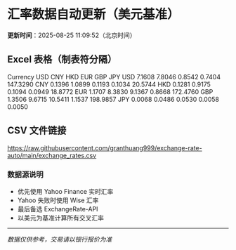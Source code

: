 # 汇率数据自动更新（美元基准）

**更新时间**：2025-08-25 11:09:52（北京时间）

## Excel 表格（制表符分隔）

Currency	USD	CNY	HKD	EUR	GBP	JPY
USD		7.1608	7.8046	0.8542	0.7404	147.3290
CNY	0.1396		1.0899	0.1193	0.1034	20.5744
HKD	0.1281	0.9175		0.1094	0.0949	18.8772
EUR	1.1707	8.3830	9.1367		0.8668	172.4760
GBP	1.3506	9.6715	10.5411	1.1537		198.9857
JPY	0.0068	0.0486	0.0530	0.0058	0.0050	

## CSV 文件链接

https://raw.githubusercontent.com/granthuang999/exchange-rate-auto/main/exchange_rates.csv

### 数据源说明
- 优先使用 Yahoo Finance 实时汇率
- Yahoo 失败时使用 Wise 汇率
- 最后备选 ExchangeRate-API
- 以美元为基准计算所有交叉汇率

---
*数据仅供参考，交易请以银行报价为准*